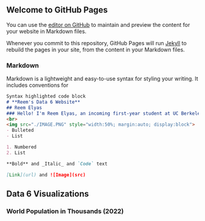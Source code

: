 ## Welcome to GitHub Pages

You can use the [editor on GitHub](https://github.com/ReemElyas/Data6Website/edit/main/README.md) to maintain and preview the content for your website in Markdown files.

Whenever you commit to this repository, GitHub Pages will run [Jekyll](https://jekyllrb.com/) to rebuild the pages in your site, from the content in your Markdown files.

### Markdown

Markdown is a lightweight and easy-to-use syntax for styling your writing. It includes conventions for

```markdown
Syntax highlighted code block
# **Reem's Data 6 Website** 
## Reem Elyas
### Hello! I'm Reem Elyas, an incoming first-year student at UC Berkeley. I'm from Monterey, California, and am currently working towards a degree in Computer Science. Besides coding, I love to write and play music, and have a huge interest in US politics. I've created this website to display my projects at Berkeley so far. Enjoy! 
<br>
<img src="./IMAGE.PNG" style="width:50%; margin:auto; display:block">
- Bulleted
- List

1. Numbered
2. List

**Bold** and _Italic_ and `Code` text

[Link](url) and ![Image](src)
```
## Data 6 Visualizations 
### World Population in Thousands (2022) 
 <script src="https://cdn.plot.ly/plotly-latest.min.js"></script>
<div>                            <div id="1ada3544-f6ac-460a-84e7-b2b4687947e6" class="plotly-graph-div" style="height:100%; width:100%;"></div>            <script type="text/javascript">                                    window.PLOTLYENV=window.PLOTLYENV || {};                                    if (document.getElementById("1ada3544-f6ac-460a-84e7-b2b4687947e6")) {                    Plotly.newPlot(                        "1ada3544-f6ac-460a-84e7-b2b4687947e6",                        [{"coloraxis":"coloraxis","geo":"geo","hovertemplate":"Alpha-3 code=%{location}<br>pop2022=%{z}<extra></extra>","locations":["AFG","ALB","DZA","AND","AGO","ATG","ARG","ARM","AUS","AUT","AZE","BHS","BHR","BGD","BRB","BLR","BEL","BLZ","BEN","BTN","BOL","BIH","BWA","BRA","BRN","BGR","BFA","BDI","KHM","CMR","CAN","CPV","CAF","TCD","CHL","CHN","COL","COM","COG","CRI","HRV","CUB","CYP","CZE","COD","DNK","DJI","DMA","DOM","ECU","EGY","SLV","GNQ","ERI","EST","ETH","FJI","FIN","FRA","GUF","GAB","GMB","GEO","DEU","GHA","GRC","GRL","GRD","GLP","GTM","GIN","GNB","GUY","HTI","HND","HKG","HUN","ISL","IND","IDN","IRN","IRQ","IRL","ISR","ITA","CIV","JAM","JPN","JOR","KAZ","KEN","KIR","KWT","KGZ","LAO","LVA","LBN","LSO","LBR","LBY","LIE","LTU","LUX","MDG","MWI","MYS","MDV","MLI","MLT","MHL","MTQ","MRT","MUS","MYT","MEX","MCO","MNG","MNE","MAR","MOZ","MMR","NAM","NRU","NPL","NLD","NZL","NIC","NER","NGA","PRK","MKD","NOR","OMN","PAK","PLW","PAN","PNG","PRY","PER","PHL","POL","PRT","PRI","QAT","REU","ROU","RUS","RWA","KNA","LCA","VCT","WSM","SMR","STP","SAU","SEN","SRB","SYC","SLE","SGP","SVK","SVN","SLB","SOM","ZAF","KOR","SSD","ESP","LKA","SDN","SUR","SWE","CHE","SYR","TWN","TJK","TZA","THA","TLS","TGO","TON","TTO","TUN","TUR","TKM","TUV","UGA","UKR","ARE","GBR","USA","URY","UZB","VUT","VEN","VNM","ESH","YEM","ZMB","ZWE"],"name":"","type":"choropleth","z":[41128.771,2842.321,44903.225,79.824,35588.987,93.763,45510.318,2780.469,26177.413,8939.617,10358.074,409.984,1472.233,171186.372,281.635,9534.954,11655.93,405.272,13352.864,782.455,12224.11,3233.526,2630.296,215313.498,449.002,6781.953,22673.762,12889.576,16767.842,27914.536,38454.327,593.149,5579.144,17723.315,19603.733,1425887.337,51874.024,836.774,5970.424,5180.829,4030.358,11212.191,1251.488,10493.986,99010.212,5882.261,1120.849,72.737,11228.821,18001.0,110990.103,6336.392,1674.908,3684.032,1326.062,123379.924,929.766,5540.745,64626.628,304.557,2388.992,2705.992,3744.385,83369.843,33475.87,10384.971,56.466,125.438,395.752,17843.908,13859.341,2105.566,808.726,11584.996,10432.86,7488.865,9967.308,372.899,1417173.173,275501.339,88550.57,44496.122,5023.109,9038.309,59037.474,28160.542,2827.377,123951.692,11285.869,19397.998,54027.487,131.232,4268.873,6630.623,7529.475,1850.651,5489.739,2305.825,5302.681,6812.341,39.327,2750.055,647.599,29611.714,20405.317,33938.221,523.787,22593.59,533.286,41.569,367.507,4736.139,1299.469,326.101,127504.125,36.469,3398.366,627.082,37457.971,32969.518,54179.306,2567.012,12.668,30547.58,17564.014,5185.288,6948.392,26207.977,218541.212,26069.416,2093.599,5434.319,4576.298,235824.862,18.055,4408.581,10142.619,6780.744,34049.588,115559.009,39857.145,10270.865,3252.407,2695.122,974.052,19659.267,144713.314,13776.698,47.657,179.857,103.948,222.382,33.66,227.38,36408.82,17316.449,7221.365,107.118,8605.718,5975.689,5643.453,2119.844,724.273,17597.511,59893.885,51815.81,10913.164,47558.63,21832.143,46874.204,618.04,10549.347,8740.472,22125.249,23893.394,9952.787,65497.748,71697.03,1341.296,8848.699,106.858,1531.044,12356.117,85341.241,6430.77,11.312,47249.585,39701.739,9441.129,67508.936,338289.857,3422.794,34627.652,326.74,28301.696,98186.856,575.986,33696.614,20017.675,16320.537]}],                        {"coloraxis":{"colorbar":{"title":{"text":"pop2022"}},"colorscale":[[0.0,"rgb(0, 147, 146)"],[0.16666666666666666,"rgb(57, 177, 133)"],[0.3333333333333333,"rgb(156, 203, 134)"],[0.5,"rgb(233, 226, 156)"],[0.6666666666666666,"rgb(238, 180, 121)"],[0.8333333333333334,"rgb(232, 132, 113)"],[1.0,"rgb(207, 89, 126)"]]},"geo":{"domain":{"x":[0.0,1.0],"y":[0.0,1.0]}},"legend":{"tracegroupgap":0},"template":{"data":{"bar":[{"error_x":{"color":"#2a3f5f"},"error_y":{"color":"#2a3f5f"},"marker":{"line":{"color":"#E5ECF6","width":0.5},"pattern":{"fillmode":"overlay","size":10,"solidity":0.2}},"type":"bar"}],"barpolar":[{"marker":{"line":{"color":"#E5ECF6","width":0.5},"pattern":{"fillmode":"overlay","size":10,"solidity":0.2}},"type":"barpolar"}],"carpet":[{"aaxis":{"endlinecolor":"#2a3f5f","gridcolor":"white","linecolor":"white","minorgridcolor":"white","startlinecolor":"#2a3f5f"},"baxis":{"endlinecolor":"#2a3f5f","gridcolor":"white","linecolor":"white","minorgridcolor":"white","startlinecolor":"#2a3f5f"},"type":"carpet"}],"choropleth":[{"colorbar":{"outlinewidth":0,"ticks":""},"type":"choropleth"}],"contour":[{"colorbar":{"outlinewidth":0,"ticks":""},"colorscale":[[0.0,"#0d0887"],[0.1111111111111111,"#46039f"],[0.2222222222222222,"#7201a8"],[0.3333333333333333,"#9c179e"],[0.4444444444444444,"#bd3786"],[0.5555555555555556,"#d8576b"],[0.6666666666666666,"#ed7953"],[0.7777777777777778,"#fb9f3a"],[0.8888888888888888,"#fdca26"],[1.0,"#f0f921"]],"type":"contour"}],"contourcarpet":[{"colorbar":{"outlinewidth":0,"ticks":""},"type":"contourcarpet"}],"heatmap":[{"colorbar":{"outlinewidth":0,"ticks":""},"colorscale":[[0.0,"#0d0887"],[0.1111111111111111,"#46039f"],[0.2222222222222222,"#7201a8"],[0.3333333333333333,"#9c179e"],[0.4444444444444444,"#bd3786"],[0.5555555555555556,"#d8576b"],[0.6666666666666666,"#ed7953"],[0.7777777777777778,"#fb9f3a"],[0.8888888888888888,"#fdca26"],[1.0,"#f0f921"]],"type":"heatmap"}],"heatmapgl":[{"colorbar":{"outlinewidth":0,"ticks":""},"colorscale":[[0.0,"#0d0887"],[0.1111111111111111,"#46039f"],[0.2222222222222222,"#7201a8"],[0.3333333333333333,"#9c179e"],[0.4444444444444444,"#bd3786"],[0.5555555555555556,"#d8576b"],[0.6666666666666666,"#ed7953"],[0.7777777777777778,"#fb9f3a"],[0.8888888888888888,"#fdca26"],[1.0,"#f0f921"]],"type":"heatmapgl"}],"histogram":[{"marker":{"pattern":{"fillmode":"overlay","size":10,"solidity":0.2}},"type":"histogram"}],"histogram2d":[{"colorbar":{"outlinewidth":0,"ticks":""},"colorscale":[[0.0,"#0d0887"],[0.1111111111111111,"#46039f"],[0.2222222222222222,"#7201a8"],[0.3333333333333333,"#9c179e"],[0.4444444444444444,"#bd3786"],[0.5555555555555556,"#d8576b"],[0.6666666666666666,"#ed7953"],[0.7777777777777778,"#fb9f3a"],[0.8888888888888888,"#fdca26"],[1.0,"#f0f921"]],"type":"histogram2d"}],"histogram2dcontour":[{"colorbar":{"outlinewidth":0,"ticks":""},"colorscale":[[0.0,"#0d0887"],[0.1111111111111111,"#46039f"],[0.2222222222222222,"#7201a8"],[0.3333333333333333,"#9c179e"],[0.4444444444444444,"#bd3786"],[0.5555555555555556,"#d8576b"],[0.6666666666666666,"#ed7953"],[0.7777777777777778,"#fb9f3a"],[0.8888888888888888,"#fdca26"],[1.0,"#f0f921"]],"type":"histogram2dcontour"}],"mesh3d":[{"colorbar":{"outlinewidth":0,"ticks":""},"type":"mesh3d"}],"parcoords":[{"line":{"colorbar":{"outlinewidth":0,"ticks":""}},"type":"parcoords"}],"pie":[{"automargin":true,"type":"pie"}],"scatter":[{"marker":{"colorbar":{"outlinewidth":0,"ticks":""}},"type":"scatter"}],"scatter3d":[{"line":{"colorbar":{"outlinewidth":0,"ticks":""}},"marker":{"colorbar":{"outlinewidth":0,"ticks":""}},"type":"scatter3d"}],"scattercarpet":[{"marker":{"colorbar":{"outlinewidth":0,"ticks":""}},"type":"scattercarpet"}],"scattergeo":[{"marker":{"colorbar":{"outlinewidth":0,"ticks":""}},"type":"scattergeo"}],"scattergl":[{"marker":{"colorbar":{"outlinewidth":0,"ticks":""}},"type":"scattergl"}],"scattermapbox":[{"marker":{"colorbar":{"outlinewidth":0,"ticks":""}},"type":"scattermapbox"}],"scatterpolar":[{"marker":{"colorbar":{"outlinewidth":0,"ticks":""}},"type":"scatterpolar"}],"scatterpolargl":[{"marker":{"colorbar":{"outlinewidth":0,"ticks":""}},"type":"scatterpolargl"}],"scatterternary":[{"marker":{"colorbar":{"outlinewidth":0,"ticks":""}},"type":"scatterternary"}],"surface":[{"colorbar":{"outlinewidth":0,"ticks":""},"colorscale":[[0.0,"#0d0887"],[0.1111111111111111,"#46039f"],[0.2222222222222222,"#7201a8"],[0.3333333333333333,"#9c179e"],[0.4444444444444444,"#bd3786"],[0.5555555555555556,"#d8576b"],[0.6666666666666666,"#ed7953"],[0.7777777777777778,"#fb9f3a"],[0.8888888888888888,"#fdca26"],[1.0,"#f0f921"]],"type":"surface"}],"table":[{"cells":{"fill":{"color":"#EBF0F8"},"line":{"color":"white"}},"header":{"fill":{"color":"#C8D4E3"},"line":{"color":"white"}},"type":"table"}]},"layout":{"annotationdefaults":{"arrowcolor":"#2a3f5f","arrowhead":0,"arrowwidth":1},"autotypenumbers":"strict","coloraxis":{"colorbar":{"outlinewidth":0,"ticks":""}},"colorscale":{"diverging":[[0,"#8e0152"],[0.1,"#c51b7d"],[0.2,"#de77ae"],[0.3,"#f1b6da"],[0.4,"#fde0ef"],[0.5,"#f7f7f7"],[0.6,"#e6f5d0"],[0.7,"#b8e186"],[0.8,"#7fbc41"],[0.9,"#4d9221"],[1,"#276419"]],"sequential":[[0.0,"#0d0887"],[0.1111111111111111,"#46039f"],[0.2222222222222222,"#7201a8"],[0.3333333333333333,"#9c179e"],[0.4444444444444444,"#bd3786"],[0.5555555555555556,"#d8576b"],[0.6666666666666666,"#ed7953"],[0.7777777777777778,"#fb9f3a"],[0.8888888888888888,"#fdca26"],[1.0,"#f0f921"]],"sequentialminus":[[0.0,"#0d0887"],[0.1111111111111111,"#46039f"],[0.2222222222222222,"#7201a8"],[0.3333333333333333,"#9c179e"],[0.4444444444444444,"#bd3786"],[0.5555555555555556,"#d8576b"],[0.6666666666666666,"#ed7953"],[0.7777777777777778,"#fb9f3a"],[0.8888888888888888,"#fdca26"],[1.0,"#f0f921"]]},"colorway":["#636efa","#EF553B","#00cc96","#ab63fa","#FFA15A","#19d3f3","#FF6692","#B6E880","#FF97FF","#FECB52"],"font":{"color":"#2a3f5f"},"geo":{"bgcolor":"white","lakecolor":"white","landcolor":"#E5ECF6","showlakes":true,"showland":true,"subunitcolor":"white"},"hoverlabel":{"align":"left"},"hovermode":"closest","mapbox":{"style":"light"},"paper_bgcolor":"white","plot_bgcolor":"#E5ECF6","polar":{"angularaxis":{"gridcolor":"white","linecolor":"white","ticks":""},"bgcolor":"#E5ECF6","radialaxis":{"gridcolor":"white","linecolor":"white","ticks":""}},"scene":{"xaxis":{"backgroundcolor":"#E5ECF6","gridcolor":"white","gridwidth":2,"linecolor":"white","showbackground":true,"ticks":"","zerolinecolor":"white"},"yaxis":{"backgroundcolor":"#E5ECF6","gridcolor":"white","gridwidth":2,"linecolor":"white","showbackground":true,"ticks":"","zerolinecolor":"white"},"zaxis":{"backgroundcolor":"#E5ECF6","gridcolor":"white","gridwidth":2,"linecolor":"white","showbackground":true,"ticks":"","zerolinecolor":"white"}},"shapedefaults":{"line":{"color":"#2a3f5f"}},"ternary":{"aaxis":{"gridcolor":"white","linecolor":"white","ticks":""},"baxis":{"gridcolor":"white","linecolor":"white","ticks":""},"bgcolor":"#E5ECF6","caxis":{"gridcolor":"white","linecolor":"white","ticks":""}},"title":{"x":0.05},"xaxis":{"automargin":true,"gridcolor":"white","linecolor":"white","ticks":"","title":{"standoff":15},"zerolinecolor":"white","zerolinewidth":2},"yaxis":{"automargin":true,"gridcolor":"white","linecolor":"white","ticks":"","title":{"standoff":15},"zerolinecolor":"white","zerolinewidth":2}}},"title":{"text":"World Population (2022) in Thousands"}},                        {"responsive": true}                    )                };                            </script>        </div>

<br> 
<br>
## What's Wrong with this visualization? 

#### While the previous map provides a true representation of the world's population by country, the scale of the map proves the visualization ineffective when *comparing* differences in population geographically. In order to fix this issue, we've modified the map by using a logarithmic scale. After doing so, we get a map that looks like this: 

 <script src="https://cdn.plot.ly/plotly-latest.min.js"></script>
<div>                            <div id="ca84ab33-2cb0-4c38-8ced-e9a4983952ab" class="plotly-graph-div" style="height:100%; width:100%;"></div>            <script type="text/javascript">                                    window.PLOTLYENV=window.PLOTLYENV || {};                                    if (document.getElementById("ca84ab33-2cb0-4c38-8ced-e9a4983952ab")) {                    Plotly.newPlot(                        "ca84ab33-2cb0-4c38-8ced-e9a4983952ab",                        [{"coloraxis":"coloraxis","geo":"geo","hovertemplate":"Alpha-3 code=%{location}<br>Population (Log)=%{z}<extra></extra>","locations":["AFG","ALB","DZA","AND","AGO","ATG","ARG","ARM","AUS","AUT","AZE","BHS","BHR","BGD","BRB","BLR","BEL","BLZ","BEN","BTN","BOL","BIH","BWA","BRA","BRN","BGR","BFA","BDI","KHM","CMR","CAN","CPV","CAF","TCD","CHL","CHN","COL","COM","COG","CRI","HRV","CUB","CYP","CZE","COD","DNK","DJI","DMA","DOM","ECU","EGY","SLV","GNQ","ERI","EST","ETH","FJI","FIN","FRA","GUF","GAB","GMB","GEO","DEU","GHA","GRC","GRL","GRD","GLP","GTM","GIN","GNB","GUY","HTI","HND","HKG","HUN","ISL","IND","IDN","IRN","IRQ","IRL","ISR","ITA","CIV","JAM","JPN","JOR","KAZ","KEN","KIR","KWT","KGZ","LAO","LVA","LBN","LSO","LBR","LBY","LIE","LTU","LUX","MDG","MWI","MYS","MDV","MLI","MLT","MHL","MTQ","MRT","MUS","MYT","MEX","MCO","MNG","MNE","MAR","MOZ","MMR","NAM","NRU","NPL","NLD","NZL","NIC","NER","NGA","PRK","MKD","NOR","OMN","PAK","PLW","PAN","PNG","PRY","PER","PHL","POL","PRT","PRI","QAT","REU","ROU","RUS","RWA","KNA","LCA","VCT","WSM","SMR","STP","SAU","SEN","SRB","SYC","SLE","SGP","SVK","SVN","SLB","SOM","ZAF","KOR","SSD","ESP","LKA","SDN","SUR","SWE","CHE","SYR","TWN","TJK","TZA","THA","TLS","TGO","TON","TTO","TUN","TUR","TKM","TUV","UGA","UKR","ARE","GBR","USA","URY","UZB","VUT","VEN","VNM","ESH","YEM","ZMB","ZWE"],"name":"","type":"choropleth","z":[4.6141457322202655,3.4536731237871874,4.652277533640442,1.9021334865951065,4.5513156264817525,1.972031494392896,4.658109870117747,3.444118057404651,4.417926724898497,3.9513189127165376,4.015279009373211,2.61276690831169,3.167976548185241,5.233469187906677,2.449686625478326,3.97931860219646,4.066546930602615,2.6077465996322537,4.125574425700281,2.893459370098801,4.08721724929592,3.5096763573539977,3.4200046245099585,5.3330712565915555,2.652248275495593,3.8313547757234923,4.35552358365952,4.1102386315590715,4.224477173053428,4.445830413332271,4.58494521504754,2.7731638025539915,3.746567570874129,4.248544956352296,4.292338778853022,6.154085212155284,4.714949938628066,2.9226081774601576,3.776005174399324,3.714399258069405,3.6053436244336923,4.049690487370403,3.0974266896943274,4.020940480471544,4.995679990421041,3.769544290545925,3.049547108684258,1.8617553848364587,4.050334158748157,4.25529663190434,5.045284254425236,3.801842036979599,3.2239909569312823,3.5663233938817775,3.122563829972525,5.091244498389798,2.968373660708796,3.743568163218695,4.810411496489018,2.483668585864813,3.378214695433565,3.432326508314453,3.5733804967912977,4.921008983645315,4.524731872653112,4.016405288106789,1.7517870238010511,2.0984291209471215,2.597423118320923,4.251489975430634,4.1417425804296295,3.3233688591433967,2.907801405612184,4.063895888175349,4.018403379563089,3.8744160017330493,3.9985778786114685,2.57159121871914,6.151422922571427,5.440123713964203,4.947191361088578,4.648322162275527,3.700972602325369,3.9560871848266648,4.7711277673222705,4.449641009324618,3.451383720800609,5.093252459472118,4.0525350049179565,4.287756910217954,4.732614767513015,2.1180397476073907,3.6303132346306892,3.821554335757855,3.8767646956493413,3.2673245262273074,3.7395516971724474,3.362826343540502,3.7244955015091334,3.833296378972264,1.5946908181834898,3.439341379633043,2.811306169459321,4.471463546166681,4.309743345998846,4.53068907339319,2.7191547153600673,4.353985243462009,2.7269601825905183,1.6187695770752395,2.565265615617277,3.6754244399241385,3.1137659234757193,2.5133521305870548,5.105524235246515,1.5619238548839447,3.531270150054101,2.797324334800436,4.573544249083825,4.518112597993307,4.73383343771633,3.4094278988707427,1.1027080546998742,4.484976810837974,4.244623774601806,3.714772882873031,3.8418843115935117,4.418433498945653,5.339533347285784,4.416131302329884,3.3208935021926838,3.7351451283537584,3.6605142971533526,5.372589588970376,1.2565974927628454,3.644298824606544,4.006150111840023,3.83127734834603,4.532111861317554,5.062803808806661,4.600506186608506,4.011607020900821,3.512204887104719,3.4305784291619275,2.9885821424127434,4.293567321034784,5.1605084891752595,4.139145138310289,1.6781267001075209,2.254927345141537,2.016816137752916,2.3470996317542694,1.527114111639805,2.356752262147557,4.561206603795437,4.238458838153726,3.8586192967298727,2.0298624553681006,3.9347871106228443,3.776387986883229,3.7515449124894484,3.3263039022344185,2.859902295542324,4.245451245347813,4.777382484387265,4.714462291562765,4.037950681709088,4.67722933560162,4.339096367289337,4.670933905773794,2.791016583854361,4.023225577825779,3.9415348858907575,4.344888166995512,4.378277844633839,3.9979447098149583,4.81622636796145,4.855501165691139,3.1275246294408086,3.9468794222621892,2.0288070414818096,3.1849876718756738,4.091882011980806,4.93115895391506,3.8082629770812773,1.0535393964528241,4.674397998390224,4.5988095299763,3.975023931708237,4.829361263181085,5.529288976460851,3.5343807620197287,4.539423044306753,2.5142023047108006,4.451812461721157,4.992053353889448,2.760411927526271,4.527586263037635,4.301413633917168,4.212734444387202]}],                        {"coloraxis":{"colorbar":{"title":{"text":"Population (Log)"}},"colorscale":[[0.0,"rgb(0, 147, 146)"],[0.16666666666666666,"rgb(57, 177, 133)"],[0.3333333333333333,"rgb(156, 203, 134)"],[0.5,"rgb(233, 226, 156)"],[0.6666666666666666,"rgb(238, 180, 121)"],[0.8333333333333334,"rgb(232, 132, 113)"],[1.0,"rgb(207, 89, 126)"]]},"geo":{"domain":{"x":[0.0,1.0],"y":[0.0,1.0]}},"legend":{"tracegroupgap":0},"template":{"data":{"bar":[{"error_x":{"color":"#2a3f5f"},"error_y":{"color":"#2a3f5f"},"marker":{"line":{"color":"#E5ECF6","width":0.5},"pattern":{"fillmode":"overlay","size":10,"solidity":0.2}},"type":"bar"}],"barpolar":[{"marker":{"line":{"color":"#E5ECF6","width":0.5},"pattern":{"fillmode":"overlay","size":10,"solidity":0.2}},"type":"barpolar"}],"carpet":[{"aaxis":{"endlinecolor":"#2a3f5f","gridcolor":"white","linecolor":"white","minorgridcolor":"white","startlinecolor":"#2a3f5f"},"baxis":{"endlinecolor":"#2a3f5f","gridcolor":"white","linecolor":"white","minorgridcolor":"white","startlinecolor":"#2a3f5f"},"type":"carpet"}],"choropleth":[{"colorbar":{"outlinewidth":0,"ticks":""},"type":"choropleth"}],"contour":[{"colorbar":{"outlinewidth":0,"ticks":""},"colorscale":[[0.0,"#0d0887"],[0.1111111111111111,"#46039f"],[0.2222222222222222,"#7201a8"],[0.3333333333333333,"#9c179e"],[0.4444444444444444,"#bd3786"],[0.5555555555555556,"#d8576b"],[0.6666666666666666,"#ed7953"],[0.7777777777777778,"#fb9f3a"],[0.8888888888888888,"#fdca26"],[1.0,"#f0f921"]],"type":"contour"}],"contourcarpet":[{"colorbar":{"outlinewidth":0,"ticks":""},"type":"contourcarpet"}],"heatmap":[{"colorbar":{"outlinewidth":0,"ticks":""},"colorscale":[[0.0,"#0d0887"],[0.1111111111111111,"#46039f"],[0.2222222222222222,"#7201a8"],[0.3333333333333333,"#9c179e"],[0.4444444444444444,"#bd3786"],[0.5555555555555556,"#d8576b"],[0.6666666666666666,"#ed7953"],[0.7777777777777778,"#fb9f3a"],[0.8888888888888888,"#fdca26"],[1.0,"#f0f921"]],"type":"heatmap"}],"heatmapgl":[{"colorbar":{"outlinewidth":0,"ticks":""},"colorscale":[[0.0,"#0d0887"],[0.1111111111111111,"#46039f"],[0.2222222222222222,"#7201a8"],[0.3333333333333333,"#9c179e"],[0.4444444444444444,"#bd3786"],[0.5555555555555556,"#d8576b"],[0.6666666666666666,"#ed7953"],[0.7777777777777778,"#fb9f3a"],[0.8888888888888888,"#fdca26"],[1.0,"#f0f921"]],"type":"heatmapgl"}],"histogram":[{"marker":{"pattern":{"fillmode":"overlay","size":10,"solidity":0.2}},"type":"histogram"}],"histogram2d":[{"colorbar":{"outlinewidth":0,"ticks":""},"colorscale":[[0.0,"#0d0887"],[0.1111111111111111,"#46039f"],[0.2222222222222222,"#7201a8"],[0.3333333333333333,"#9c179e"],[0.4444444444444444,"#bd3786"],[0.5555555555555556,"#d8576b"],[0.6666666666666666,"#ed7953"],[0.7777777777777778,"#fb9f3a"],[0.8888888888888888,"#fdca26"],[1.0,"#f0f921"]],"type":"histogram2d"}],"histogram2dcontour":[{"colorbar":{"outlinewidth":0,"ticks":""},"colorscale":[[0.0,"#0d0887"],[0.1111111111111111,"#46039f"],[0.2222222222222222,"#7201a8"],[0.3333333333333333,"#9c179e"],[0.4444444444444444,"#bd3786"],[0.5555555555555556,"#d8576b"],[0.6666666666666666,"#ed7953"],[0.7777777777777778,"#fb9f3a"],[0.8888888888888888,"#fdca26"],[1.0,"#f0f921"]],"type":"histogram2dcontour"}],"mesh3d":[{"colorbar":{"outlinewidth":0,"ticks":""},"type":"mesh3d"}],"parcoords":[{"line":{"colorbar":{"outlinewidth":0,"ticks":""}},"type":"parcoords"}],"pie":[{"automargin":true,"type":"pie"}],"scatter":[{"marker":{"colorbar":{"outlinewidth":0,"ticks":""}},"type":"scatter"}],"scatter3d":[{"line":{"colorbar":{"outlinewidth":0,"ticks":""}},"marker":{"colorbar":{"outlinewidth":0,"ticks":""}},"type":"scatter3d"}],"scattercarpet":[{"marker":{"colorbar":{"outlinewidth":0,"ticks":""}},"type":"scattercarpet"}],"scattergeo":[{"marker":{"colorbar":{"outlinewidth":0,"ticks":""}},"type":"scattergeo"}],"scattergl":[{"marker":{"colorbar":{"outlinewidth":0,"ticks":""}},"type":"scattergl"}],"scattermapbox":[{"marker":{"colorbar":{"outlinewidth":0,"ticks":""}},"type":"scattermapbox"}],"scatterpolar":[{"marker":{"colorbar":{"outlinewidth":0,"ticks":""}},"type":"scatterpolar"}],"scatterpolargl":[{"marker":{"colorbar":{"outlinewidth":0,"ticks":""}},"type":"scatterpolargl"}],"scatterternary":[{"marker":{"colorbar":{"outlinewidth":0,"ticks":""}},"type":"scatterternary"}],"surface":[{"colorbar":{"outlinewidth":0,"ticks":""},"colorscale":[[0.0,"#0d0887"],[0.1111111111111111,"#46039f"],[0.2222222222222222,"#7201a8"],[0.3333333333333333,"#9c179e"],[0.4444444444444444,"#bd3786"],[0.5555555555555556,"#d8576b"],[0.6666666666666666,"#ed7953"],[0.7777777777777778,"#fb9f3a"],[0.8888888888888888,"#fdca26"],[1.0,"#f0f921"]],"type":"surface"}],"table":[{"cells":{"fill":{"color":"#EBF0F8"},"line":{"color":"white"}},"header":{"fill":{"color":"#C8D4E3"},"line":{"color":"white"}},"type":"table"}]},"layout":{"annotationdefaults":{"arrowcolor":"#2a3f5f","arrowhead":0,"arrowwidth":1},"autotypenumbers":"strict","coloraxis":{"colorbar":{"outlinewidth":0,"ticks":""}},"colorscale":{"diverging":[[0,"#8e0152"],[0.1,"#c51b7d"],[0.2,"#de77ae"],[0.3,"#f1b6da"],[0.4,"#fde0ef"],[0.5,"#f7f7f7"],[0.6,"#e6f5d0"],[0.7,"#b8e186"],[0.8,"#7fbc41"],[0.9,"#4d9221"],[1,"#276419"]],"sequential":[[0.0,"#0d0887"],[0.1111111111111111,"#46039f"],[0.2222222222222222,"#7201a8"],[0.3333333333333333,"#9c179e"],[0.4444444444444444,"#bd3786"],[0.5555555555555556,"#d8576b"],[0.6666666666666666,"#ed7953"],[0.7777777777777778,"#fb9f3a"],[0.8888888888888888,"#fdca26"],[1.0,"#f0f921"]],"sequentialminus":[[0.0,"#0d0887"],[0.1111111111111111,"#46039f"],[0.2222222222222222,"#7201a8"],[0.3333333333333333,"#9c179e"],[0.4444444444444444,"#bd3786"],[0.5555555555555556,"#d8576b"],[0.6666666666666666,"#ed7953"],[0.7777777777777778,"#fb9f3a"],[0.8888888888888888,"#fdca26"],[1.0,"#f0f921"]]},"colorway":["#636efa","#EF553B","#00cc96","#ab63fa","#FFA15A","#19d3f3","#FF6692","#B6E880","#FF97FF","#FECB52"],"font":{"color":"#2a3f5f"},"geo":{"bgcolor":"white","lakecolor":"white","landcolor":"#E5ECF6","showlakes":true,"showland":true,"subunitcolor":"white"},"hoverlabel":{"align":"left"},"hovermode":"closest","mapbox":{"style":"light"},"paper_bgcolor":"white","plot_bgcolor":"#E5ECF6","polar":{"angularaxis":{"gridcolor":"white","linecolor":"white","ticks":""},"bgcolor":"#E5ECF6","radialaxis":{"gridcolor":"white","linecolor":"white","ticks":""}},"scene":{"xaxis":{"backgroundcolor":"#E5ECF6","gridcolor":"white","gridwidth":2,"linecolor":"white","showbackground":true,"ticks":"","zerolinecolor":"white"},"yaxis":{"backgroundcolor":"#E5ECF6","gridcolor":"white","gridwidth":2,"linecolor":"white","showbackground":true,"ticks":"","zerolinecolor":"white"},"zaxis":{"backgroundcolor":"#E5ECF6","gridcolor":"white","gridwidth":2,"linecolor":"white","showbackground":true,"ticks":"","zerolinecolor":"white"}},"shapedefaults":{"line":{"color":"#2a3f5f"}},"ternary":{"aaxis":{"gridcolor":"white","linecolor":"white","ticks":""},"baxis":{"gridcolor":"white","linecolor":"white","ticks":""},"bgcolor":"#E5ECF6","caxis":{"gridcolor":"white","linecolor":"white","ticks":""}},"title":{"x":0.05},"xaxis":{"automargin":true,"gridcolor":"white","linecolor":"white","ticks":"","title":{"standoff":15},"zerolinecolor":"white","zerolinewidth":2},"yaxis":{"automargin":true,"gridcolor":"white","linecolor":"white","ticks":"","title":{"standoff":15},"zerolinecolor":"white","zerolinewidth":2}}},"title":{"text":"World Population (2022)"}},                        {"responsive": true}                    )                };                            </script>        </div>
For more details see [Basic writing and formatting syntax](https://docs.github.com/en/github/writing-on-github/getting-started-with-writing-and-formatting-on-github/basic-writing-and-formatting-syntax).

### Jekyll Themes

Your Pages site will use the layout and styles from the Jekyll theme you have selected in your [repository settings](https://github.com/ReemElyas/Data6Website/settings/pages). The name of this theme is saved in the Jekyll `_config.yml` configuration file.

### Support or Contact

Having trouble with Pages? Check out our [documentation](https://docs.github.com/categories/github-pages-basics/) or [contact support](https://support.github.com/contact) and we’ll help you sort it out.
